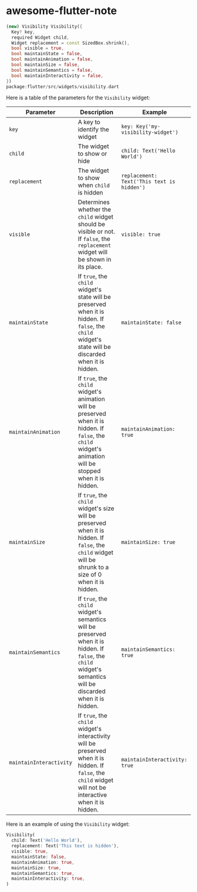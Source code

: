 # awesome-flutter-note

```dart
(new) Visibility Visibility({
  Key? key,
  required Widget child,
  Widget replacement = const SizedBox.shrink(),
  bool visible = true,
  bool maintainState = false,
  bool maintainAnimation = false,
  bool maintainSize = false,
  bool maintainSemantics = false,
  bool maintainInteractivity = false,
})
package:flutter/src/widgets/visibility.dart   
```

Here is a table of the parameters for the `Visibility` widget:

| Parameter | Description | Example |
| --- | --- | --- |
| `key` | A key to identify the widget | `key: Key('my-visibility-widget')` |
| `child` | The widget to show or hide | `child: Text('Hello World')` |
| `replacement` | The widget to show when `child` is hidden | `replacement: Text('This text is hidden')` |
| `visible` | Determines whether the `child` widget should be visible or not. If `false`, the `replacement` widget will be shown in its place. | `visible: true` |
| `maintainState` | If `true`, the `child` widget's state will be preserved when it is hidden. If `false`, the `child` widget's state will be discarded when it is hidden. | `maintainState: false` |
| `maintainAnimation` | If `true`, the `child` widget's animation will be preserved when it is hidden. If `false`, the `child` widget's animation will be stopped when it is hidden. | `maintainAnimation: true` |
| `maintainSize` | If `true`, the `child` widget's size will be preserved when it is hidden. If `false`, the `child` widget will be shrunk to a size of 0 when it is hidden. | `maintainSize: true` |
| `maintainSemantics` | If `true`, the `child` widget's semantics will be preserved when it is hidden. If `false`, the `child` widget's semantics will be discarded when it is hidden. | `maintainSemantics: true` |
| `maintainInteractivity` | If `true`, the `child` widget's interactivity will be preserved when it is hidden. If `false`, the `child` widget will not be interactive when it is hidden. | `maintainInteractivity: true` |

Here is an example of using the `Visibility` widget:
```dart
Visibility(
  child: Text('Hello World'),
  replacement: Text('This text is hidden'),
  visible: true,
  maintainState: false,
  maintainAnimation: true,
  maintainSize: true,
  maintainSemantics: true,
  maintainInteractivity: true,
)
```
